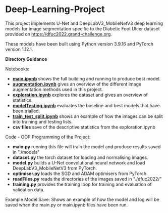 # Deep-Learning-Project
This project implements U-Net and DeepLabV3_MobileNetV3 deep learning models for image segmentation specific to the Diabetic Foot Ulcer dataset provided on https://dfuc2022.grand-challenge.org.

These models have been built using Python version 3.9.16 and PyTorch version 1.12.1.

**Directory Guidance**

Notebooks:
  - [**main.ipynb**](https://github.com/christianmcb/Deep-Learning-Project/blob/main/notebooks/main.ipynb) shows the full building and running to produce best model.
  - [**augmentation.ipynb**](https://github.com/christianmcb/Deep-Learning-Project/blob/main/notebooks/augmentation.ipynb) gives an overview of the different image augmentation methods used in this project.
  - [**exploration.ipynb**](https://github.com/christianmcb/Deep-Learning-Project/blob/main/notebooks/exploration.ipynb) explores the dataset and gives an overview of statistics.
  - [**modelTesting.ipynb**](https://github.com/christianmcb/Deep-Learning-Project/blob/main/notebooks/modelTesting.ipynb) evaluates the baseline and best models that have been trialled.
  - [**train_test_split.ipynb**](https://github.com/christianmcb/Deep-Learning-Project/blob/main/notebooks/train_test_split.ipynb) shows an example of how the images can be split into training and testing lists.
  - **csv files** save of the descriptive statistics from the exploration.ipynb

Code - OOP Programming of the Project:
  - **main.py** running this file will train the model and produce results saved in "./models"
  - **dataset.py** the torch dataset for loading and normalising images.
  - **model.py** builds a U-Net convolutional neural network and load DeepLabV3_MobileNetV3 from PyTorch.
  - **optimiser.py** loads the SGD and ADAM optimisers from PyTorch.
  - **readFiles.py** reads the directories of the images saved in "./dfuc2022/"
  - **training.py** provides the training loop for training and evaluation of validation data.

Example Model Save:
Shows an example of how the model and log will be saved when the main.py or main.ipynb files have been run.
